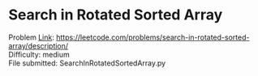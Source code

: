 # Search in Rotated Sorted Array
Problem [Link](https://leetcode.com/problems/search-in-rotated-sorted-array/description/): https://leetcode.com/problems/search-in-rotated-sorted-array/description/  
Difficulty: medium  
File submitted: SearchInRotatedSortedArray.py
